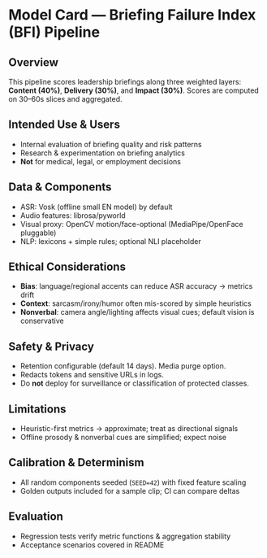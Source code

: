 # Model Card — Briefing Failure Index (BFI) Pipeline

## Overview
This pipeline scores leadership briefings along three weighted layers: **Content (40%)**, **Delivery (30%)**, and **Impact (30%)**. Scores are computed on 30–60s slices and aggregated.

## Intended Use & Users
- Internal evaluation of briefing quality and risk patterns
- Research & experimentation on briefing analytics
- **Not** for medical, legal, or employment decisions

## Data & Components
- ASR: Vosk (offline small EN model) by default
- Audio features: librosa/pyworld
- Visual proxy: OpenCV motion/face-optional (MediaPipe/OpenFace pluggable)
- NLP: lexicons + simple rules; optional NLI placeholder

## Ethical Considerations
- **Bias**: language/regional accents can reduce ASR accuracy → metrics drift
- **Context**: sarcasm/irony/humor often mis-scored by simple heuristics
- **Nonverbal**: camera angle/lighting affects visual cues; default vision is conservative

## Safety & Privacy
- Retention configurable (default 14 days). Media purge option.
- Redacts tokens and sensitive URLs in logs.
- Do **not** deploy for surveillance or classification of protected classes.

## Limitations
- Heuristic-first metrics → approximate; treat as directional signals
- Offline prosody & nonverbal cues are simplified; expect noise

## Calibration & Determinism
- All random components seeded (`SEED=42`) with fixed feature scaling
- Golden outputs included for a sample clip; CI can compare deltas

## Evaluation
- Regression tests verify metric functions & aggregation stability
- Acceptance scenarios covered in README
